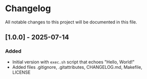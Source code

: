 # Changelog

All notable changes to this project will be documented in this file.

## [1.0.0] - 2025-07-14
### Added
- Initial version with `exec.sh` script that echoes "Hello, World!"
- Added files .gitignore, .gitattributes, CHANGELOG.md, Makefile, LICENSE
